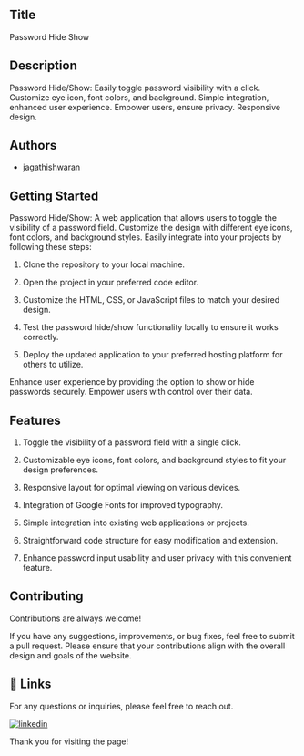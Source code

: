 
## Title

Password Hide Show


## Description 
Password Hide/Show: Easily toggle password visibility with a click. Customize eye icon, font colors, and background. Simple integration, enhanced user experience. Empower users, ensure privacy. Responsive design.

## Authors

- [jagathishwaran](https://www.github.com/jagathishwaran) 

    
## Getting Started

Password Hide/Show: A web application that allows users to toggle the visibility of a password field. Customize the design with different eye icons, font colors, and background styles. Easily integrate into your projects by following these steps:

   1. Clone the repository to your local machine.

   2. Open the project in your preferred code editor.

   3. Customize the HTML, CSS, or JavaScript files to match your desired design.

   4. Test the password hide/show functionality locally to ensure it works correctly.

   5. Deploy the updated application to your preferred hosting platform for others to utilize.

Enhance user experience by providing the option to show or hide passwords securely. Empower users with control over their data.



## Features


   1. Toggle the visibility of a password field with a single click.

   2. Customizable eye icons, font colors, and background styles to fit your design preferences.

   3. Responsive layout for optimal viewing on various devices.

   4. Integration of Google Fonts for improved typography.

   5. Simple integration into existing web applications or projects.

   6. Straightforward code structure for easy modification and extension.

   7. Enhance password input usability and user privacy with this convenient feature.


## Contributing

Contributions are always welcome!

If you have any suggestions, improvements, or bug fixes, feel free to submit a pull request. Please ensure that your contributions align with the overall design and goals of the website. 


## 🔗 Links

For any questions or inquiries, please feel free to reach out. 

[![linkedin](https://img.shields.io/badge/linkedin-0A66C2?style=for-the-badge&logo=linkedin&logoColor=white)](https://www.linkedin.com/in/jagathishwaran-m-172928231)


Thank you for visiting the page!
